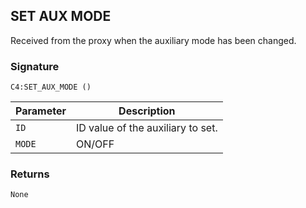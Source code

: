 ## SET AUX MODE

Received from the proxy when the auxiliary mode has been changed.


### Signature

`C4:SET_AUX_MODE ()`


| Parameter | Description |
| --- | --- |
| `ID` | ID value of the auxiliary to set. |
| `MODE` | ON/OFF |


### Returns

`None`